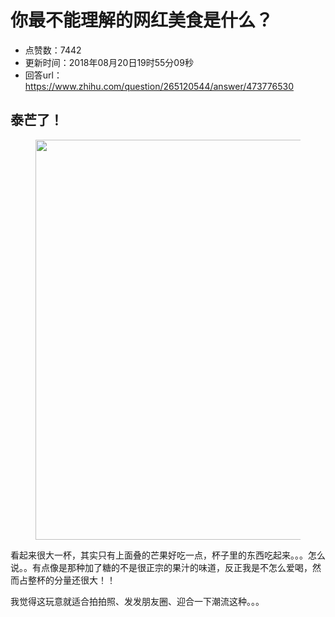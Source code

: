 # 你最不能理解的网红美食是什么？
- 点赞数：7442
- 更新时间：2018年08月20日19时55分09秒
- 回答url：https://www.zhihu.com/question/265120544/answer/473776530
<body>
 <h2><b>泰芒了！</b></h2>
 <figure data-size="normal">
  <img src="https://picx.zhimg.com/50/v2-9f2e3ad6df856e1187d125ebbe75bf8d_720w.jpg?source=1940ef5c" data-rawwidth="640" data-rawheight="960" data-size="normal" data-original-token="v2-7dbc6d5177a3651c63f914de83b8041d" data-default-watermark-src="https://pic1.zhimg.com/50/v2-03ed7428aa085c9ca5bebd4415830e28_720w.jpg?source=1940ef5c" class="origin_image zh-lightbox-thumb" width="640" data-original="https://picx.zhimg.com/v2-9f2e3ad6df856e1187d125ebbe75bf8d_r.jpg?source=1940ef5c">
 </figure>
 <p data-pid="ayG7WIAP">看起来很大一杯，其实只有上面叠的芒果好吃一点，杯子里的东西吃起来。。。怎么说。。有点像是那种加了糖的不是很正宗的果汁的味道，反正我是不怎么爱喝，然而占整杯的分量还很大！！</p>
 <p data-pid="3ilxOEAx">我觉得这玩意就适合拍拍照、发发朋友圈、迎合一下潮流这种。。。</p>
</body>